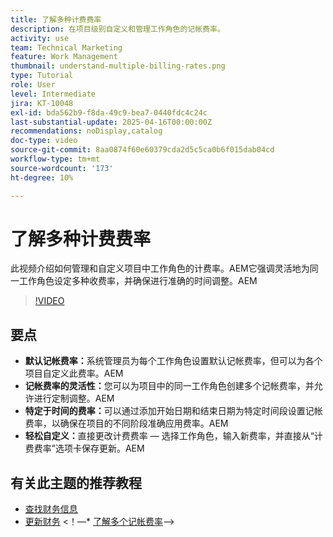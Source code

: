 ```yaml
---
title: 了解多种计费费率
description: 在项目级别自定义和管理工作角色的记帐费率。
activity: use
team: Technical Marketing
feature: Work Management
thumbnail: understand-multiple-billing-rates.png
type: Tutorial
role: User
level: Intermediate
jira: KT-10048
exl-id: bda562b9-f8da-49c9-bea7-0440fdc4c24c
last-substantial-update: 2025-04-16T00:00:00Z
recommendations: noDisplay,catalog
doc-type: video
source-git-commit: 8aa0874f60e60379cda2d5c5ca0b6f015dab04cd
workflow-type: tm+mt
source-wordcount: '173'
ht-degree: 10%

---
```



# 了解多种计费费率

此视频介绍如何管理和自定义项目中工作角色的计费率。&#x200B;AEM它强调灵活地为同一工作角色设定多种收费率，并确保进行准确的时间调整。&#x200B;AEM


>[!VIDEO](https://video.tv.adobe.com/v/3457652/?quality=12&learn=on&enablevpops)

## 要点


* **默认记帐费率：**&#x200B;系统管理员为每个工作角色设置默认记帐费率，但可以为各个项目自定义此费率。&#x200B;AEM
* **记帐费率的灵活性：**&#x200B;您可以为项目中的同一工作角色创建多个记帐费率，并允许进行定制调整。&#x200B;AEM
* **特定于时间的费率：**&#x200B;可以通过添加开始日期和结束日期为特定时间段设置记帐费率，以确保在项目的不同阶段准确应用费率。&#x200B;AEM
* **轻松自定义：**&#x200B;直接更改计费费率 — 选择工作角色，输入新费率，并直接从“计费费率”选项卡保存更新。&#x200B;AEM

## 有关此主题的推荐教程

* [查找财务信息](/help/manage-work/project-finances/find-financial-information.md)
* [更新财务](/help/manage-work/project-finances/update-and-review-finances.md)
&lt;！—* [了解多个记帐费率](/help/manage-work/project-finances/multiple-billing-rates.md)—>


